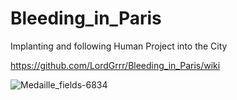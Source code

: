 # Bleeding_in_Paris
Implanting and following Human Project into the City
  
https://github.com/LordGrrr/Bleeding_in_Paris/wiki


![Medaille_fields-6834](https://github.com/LordGrrr/Bleeding_in_Paris/assets/134517577/6cd0a58b-918a-4c50-bb8d-d342a6128106)
